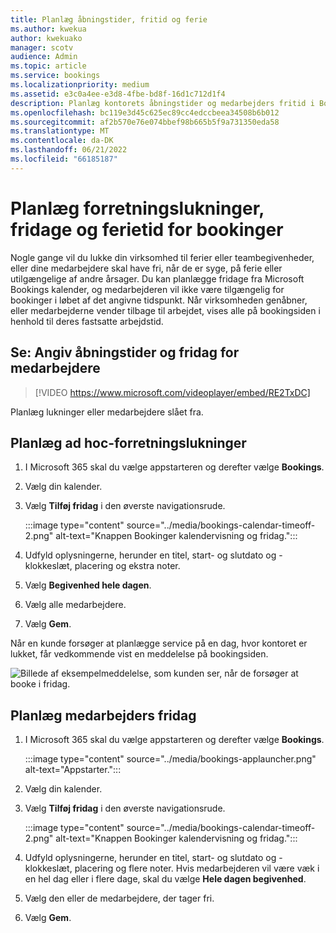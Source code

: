 ```yaml
---
title: Planlæg åbningstider, fritid og ferie
ms.author: kwekua
author: kwekuako
manager: scotv
audience: Admin
ms.topic: article
ms.service: bookings
ms.localizationpriority: medium
ms.assetid: e3c0a4ee-e3d8-4fbe-bd8f-16d1c712d1f4
description: Planlæg kontorets åbningstider og medarbejders fritid i Bookings-kalenderen, så medarbejderne er markeret som utilgængelige for bookinger i løbet af de angivne tidspunkter.
ms.openlocfilehash: bc119e3d45c625ec89cc4edccbeea34508b6b012
ms.sourcegitcommit: af2b570e76e074bbef98b665b5f9a731350eda58
ms.translationtype: MT
ms.contentlocale: da-DK
ms.lasthandoff: 06/21/2022
ms.locfileid: "66185187"
---
```

# <a name="schedule-bookings-business-closures-time-off-and-vacation-time"></a>Planlæg forretningslukninger, fridage og ferietid for bookinger

Nogle gange vil du lukke din virksomhed til ferier eller teambegivenheder, eller dine medarbejdere skal have fri, når de er syge, på ferie eller utilgængelige af andre årsager. Du kan planlægge fridage fra Microsoft Bookings kalender, og medarbejderen vil ikke være tilgængelig for bookinger i løbet af det angivne tidspunkt. Når virksomheden genåbner, eller medarbejderne vender tilbage til arbejdet, vises alle på bookingsiden i henhold til deres fastsatte arbejdstid.

## <a name="watch-enter-business-hours-and-time-off-for-employees"></a>Se: Angiv åbningstider og fridag for medarbejdere

> [!VIDEO https://www.microsoft.com/videoplayer/embed/RE2TxDC]

Planlæg lukninger eller medarbejdere slået fra.

## <a name="schedule-ad-hoc-business-closures"></a>Planlæg ad hoc-forretningslukninger

1. I Microsoft 365 skal du vælge appstarteren og derefter vælge **Bookings**.

1. Vælg din kalender.

1. Vælg **Tilføj fridag** i den øverste navigationsrude.

   :::image type="content" source="../media/bookings-calendar-timeoff-2.png" alt-text="Knappen Bookinger kalendervisning og fridag.":::

1. Udfyld oplysningerne, herunder en titel, start- og slutdato og -klokkeslæt, placering og ekstra noter.

1. Vælg **Begivenhed hele dagen**.

1. Vælg alle medarbejdere.

1. Vælg **Gem**.

Når en kunde forsøger at planlægge service på en dag, hvor kontoret er lukket, får vedkommende vist en meddelelse på bookingsiden.

   ![Billede af eksempelmeddelelse, som kunden ser, når de forsøger at booke i fridag.](../media/bookings-timeoff-message.png)

## <a name="schedule-employee-time-off"></a>Planlæg medarbejders fridag

1. I Microsoft 365 skal du vælge appstarteren og derefter vælge **Bookings**.

   :::image type="content" source="../media/bookings-applauncher.png" alt-text="Appstarter.":::

1. Vælg din kalender.

1. Vælg **Tilføj fridag** i den øverste navigationsrude.

   :::image type="content" source="../media/bookings-calendar-timeoff-2.png" alt-text="Knappen Bookinger kalendervisning og fridag.":::

1. Udfyld oplysningerne, herunder en titel, start- og slutdato og -klokkeslæt, placering og flere noter. Hvis medarbejderen vil være væk i en hel dag eller i flere dage, skal du vælge **Hele dagen begivenhed**.

1. Vælg den eller de medarbejdere, der tager fri.

1. Vælg **Gem**.
